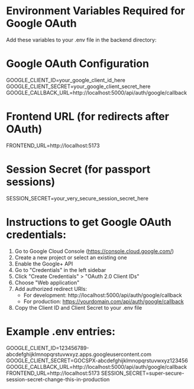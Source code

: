 # Environment Variables Required for Google OAuth

Add these variables to your .env file in the backend directory:

# Google OAuth Configuration
GOOGLE_CLIENT_ID=your_google_client_id_here
GOOGLE_CLIENT_SECRET=your_google_client_secret_here
GOOGLE_CALLBACK_URL=http://localhost:5000/api/auth/google/callback

# Frontend URL (for redirects after OAuth)
FRONTEND_URL=http://localhost:5173

# Session Secret (for passport sessions)
SESSION_SECRET=your_very_secure_session_secret_here

# Instructions to get Google OAuth credentials:

1. Go to Google Cloud Console (https://console.cloud.google.com/)
2. Create a new project or select an existing one
3. Enable the Google+ API
4. Go to "Credentials" in the left sidebar
5. Click "Create Credentials" > "OAuth 2.0 Client IDs"
6. Choose "Web application"
7. Add authorized redirect URIs:
   - For development: http://localhost:5000/api/auth/google/callback
   - For production: https://yourdomain.com/api/auth/google/callback
8. Copy the Client ID and Client Secret to your .env file

# Example .env entries:
GOOGLE_CLIENT_ID=123456789-abcdefghijklmnopqrstuvwxyz.apps.googleusercontent.com
GOOGLE_CLIENT_SECRET=GOCSPX-abcdefghijklmnopqrstuvwxyz123456
GOOGLE_CALLBACK_URL=http://localhost:5000/api/auth/google/callback
FRONTEND_URL=http://localhost:5173
SESSION_SECRET=super-secure-session-secret-change-this-in-production
